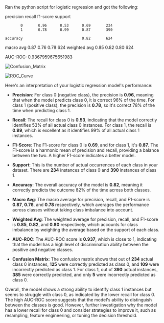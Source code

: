 Ran the python script for logistic regression and got the following:


precision    recall  f1-score   support

           0       0.96      0.53      0.69       234
           1       0.78      0.99      0.87       390

    accuracy                           0.82       624
   macro avg       0.87      0.76      0.78       624
weighted avg       0.85      0.82      0.80       624

AUC-ROC: 0.9367959675651983

![Confusion_Matrix](https://github.com/jsoych/team_project/assets/35706356/b838b06d-f30d-45ec-bba3-ad1509034d20)

![ROC_Curve](https://github.com/jsoych/team_project/assets/35706356/51d05049-5b57-43b0-83fb-830897ee81f2)

Here's an interpretation of your logistic regression model's performance:

- **Precision**: For class 0 (negative class), the precision is **0.96**, meaning that when the model predicts class 0, it is correct 96% of the time. For class 1 (positive class), the precision is **0.78**, so it's correct 78% of the time when predicting class 1.

- **Recall**: The recall for class 0 is **0.53**, indicating that the model correctly identifies 53% of all actual class 0 instances. For class 1, the recall is **0.99**, which is excellent as it identifies 99% of all actual class 1 instances.

- **F1-Score**: The F1-score for class 0 is **0.69**, and for class 1, it's **0.87**. The F1-score is a harmonic mean of precision and recall, providing a balance between the two. A higher F1-score indicates a better model.

- **Support**: This is the number of actual occurrences of each class in your dataset. There are **234** instances of class 0 and **390** instances of class 1.

- **Accuracy**: The overall accuracy of the model is **0.82**, meaning it correctly predicts the outcome 82% of the time across both classes.

- **Macro Avg**: The macro average for precision, recall, and F1-score is **0.87**, **0.76**, and **0.78** respectively, which averages the performance across classes without taking class imbalance into account.

- **Weighted Avg**: The weighted average for precision, recall, and F1-score is **0.85**, **0.82**, and **0.80** respectively, which accounts for class imbalance by weighting the average based on the support of each class.

- **AUC-ROC**: The AUC-ROC score is **0.937**, which is close to 1, indicating that the model has a high level of discrimination ability between the positive and negative classes.

- **Confusion Matrix**: The confusion matrix shows that out of **234** actual class 0 instances, **125** were correctly predicted as class 0, and **109** were incorrectly predicted as class 1. For class 1, out of **390** actual instances, **385** were correctly predicted, and only **5** were incorrectly predicted as class 0.

Overall, the model shows a strong ability to identify class 1 instances but seems to struggle with class 0, as indicated by the lower recall for class 0. The high AUC-ROC score suggests that the model's ability to distinguish between the classes is good. However, further investigation why the model has a lower recall for class 0 and consider strategies to improve it, such as resampling, feature engineering, or tuning the decision threshold.

